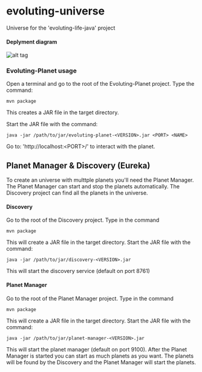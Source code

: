 # evoluting-universe
Universe for the 'evoluting-life-java' project

#### Deplyment diagram
![alt tag](https://cloud.githubusercontent.com/assets/14174841/18608370/afaa6800-7ce7-11e6-9e09-92b4073a51c8.png)

### Evoluting-Planet usage

Open a terminal and go to the root of the Evoluting-Planet project. Type the command:
```
mvn package
```
This creates a JAR file in the target directory.

Start the JAR file with the command:
```
java -jar /path/to/jar/evoluting-planet-<VERSION>.jar <PORT> <NAME>
```

Go to: 'http://localhost:\<PORT\>/' to interact with the planet.

## Planet Manager & Discovery (Eureka)
To create an universe with multtple planets you'll need the Planet Manager. The Planet Manager can start and stop the planets automatically. The Discovery project can find all the planets in the universe.

#### Discovery
Go to the root of the Discovery project. Type in the command
```
mvn package
```
This will create a JAR file in the target directory.
Start the JAR file with the command:

```
java -jar /path/to/jar/discovery-<VERSION>.jar
```
This will start the discovery service (default on port 8761)

#### Planet Manager
Go to the root of the Planet Manager project. Type in the command
```
mvn package
```
This will create a JAR file in the target directory.
Start the JAR file with the command:

```
java -jar /path/to/jar/planet-manager-<VERSION>.jar
```
This will start the planet manager (default on port 9100). After the Planet Manager is started you can start as much planets as you want. The planets will be found by the Discovery and the Planet Manager will start the planets.